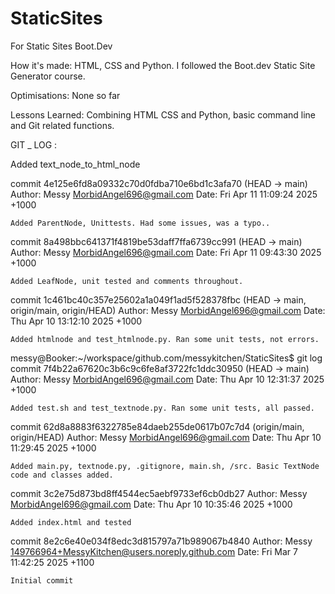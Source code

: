 # StaticSites
For Static Sites Boot.Dev

How it's made:
HTML, CSS and Python.
I followed the Boot.dev Static Site Generator course.

Optimisations: None so far

Lessons Learned: Combining HTML CSS and Python, basic command line and Git related functions.

GIT _ LOG :

Added text_node_to_html_node

commit 4e125e6fd8a09332c70d0fdba710e6bd1c3afa70 (HEAD -> main)
Author: Messy <MorbidAngel696@gmail.com>
Date:   Fri Apr 11 11:09:24 2025 +1000

    Added ParentNode, Unittests. Had some issues, was a typo..

commit 8a498bbc641371f4819be53daff7ffa6739cc991 (HEAD -> main)
Author: Messy <MorbidAngel696@gmail.com>
Date:   Fri Apr 11 09:43:30 2025 +1000

    Added LeafNode, unit tested and comments throughout.

commit 1c461bc40c357e25602a1a049f1ad5f528378fbc (HEAD -> main, origin/main, origin/HEAD)
Author: Messy <MorbidAngel696@gmail.com>
Date:   Thu Apr 10 13:12:10 2025 +1000

    Added htmlnode and test_htmlnode.py. Ran some unit tests, not errors.

messy@Booker:~/workspace/github.com/messykitchen/StaticSites$ git log
commit 7f4b22a67620c3b6c9c6fe8af3722fc1ddc30950 (HEAD -> main)
Author: Messy <MorbidAngel696@gmail.com>
Date:   Thu Apr 10 12:31:37 2025 +1000

    Added test.sh and test_textnode.py. Ran some unit tests, all passed.

commit 62d8a8883f6322785e84daeb255de0617b07c7d4 (origin/main, origin/HEAD)
Author: Messy <MorbidAngel696@gmail.com>
Date:   Thu Apr 10 11:29:45 2025 +1000

    Added main.py, textnode.py, .gitignore, main.sh, /src. Basic TextNode code and classes added.

commit 3c2e75d873bd8ff4544ec5aebf9733ef6cb0db27
Author: Messy <MorbidAngel696@gmail.com>
Date:   Thu Apr 10 10:35:46 2025 +1000

    Added index.html and tested

commit 8e2c6e40e034f8edc3d815797a71b989067b4840
Author: Messy <149766964+MessyKitchen@users.noreply.github.com>
Date:   Fri Mar 7 11:42:25 2025 +1100

    Initial commit